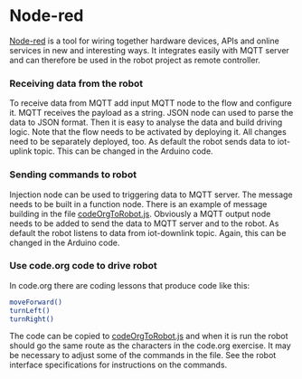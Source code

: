 # Node-red

[Node-red] is a tool for wiring together hardware devices, APIs and online services in new and interesting ways. It integrates easily with MQTT server and can therefore be used in the robot project as remote controller.

### Receiving data from the robot
To receive data from MQTT add input MQTT node to the flow and configure it. MQTT receives the payload as a string. JSON node can used to parse the data to JSON format. Then it is easy to analyse the data and build driving logic. Note that the flow needs to be activated by deploying it. All changes need to be separately deployed, too. As default the robot sends data to iot-uplink topic. This can be changed in the Arduino code.

### Sending commands to robot
Injection node can be used to triggering data to MQTT server. The message needs to be built in a function node. There is an example of message building in the file [codeOrgToRobot.js]. Obviously a MQTT output node needs to be added to send the data to MQTT server and to the robot. As default the robot listens to data from iot-downlink topic. Again, this can be changed in the Arduino code.  

### Use code.org code to drive robot 

In code.org there are coding lessons that produce code like this:
```sh
moveForward()
turnLeft()
turnRight()
```
The code can be copied to [codeOrgToRobot.js] and when it is run the robot should go the same route as the characters in the code.org exercise. It may be necessary to adjust some of the commands in the file. See the robot interface specifications for instructions on the commands.

[codeOrgToRobot.js]: <codeOrgToRobot.js> 
[Node-red]: <http://nodered.org/>